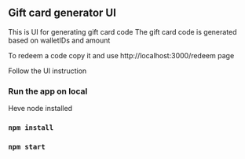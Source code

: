 ## Gift card generator UI

This is UI for generating gift card code
The gift card code is generated based on walletIDs and amount

To redeem a code copy it and use http://localhost:3000/redeem page

Follow the UI instruction

### Run the app on local
Heve node installed
### `npm install`
### `npm start`
